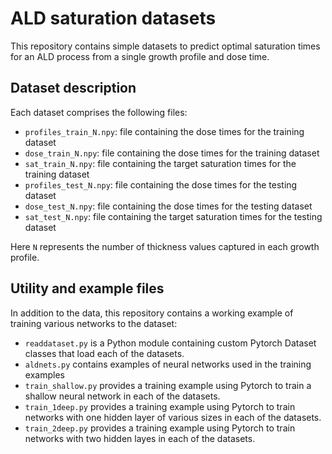 # ALD saturation datasets

This repository contains simple datasets to predict optimal saturation times for an ALD process from a single growth profile and dose time.

## Dataset description

Each dataset comprises the following files:

- `profiles_train_N.npy`: file containing the dose times for the training dataset
- `dose_train_N.npy`: file containing the dose times for the training dataset
- `sat_train_N.npy`: file containing the target saturation times for the
   training dataset
- `profiles_test_N.npy`: file containing the dose times for the testing dataset
- `dose_test_N.npy`: file containing the dose times for the testing dataset
- `sat_test_N.npy`: file containing the target saturation times for the
   testing dataset

Here `N` represents the number of thickness values captured in each growth
profile.

## Utility and example files

In addition to the data, this repository contains a working example of training
various networks to the dataset:

- `readdataset.py` is a Python module containing custom Pytorch Dataset classes
  that load each of the datasets.
- `aldnets.py` contains examples of neural networks used in the training examples
- `train_shallow.py` provides a training example using Pytorch to train a shallow
  neural network in each of the datasets.
- `train_1deep.py` provides a training example using Pytorch to train networks
  with one hidden layer of various sizes in each of the datasets.
- `train_2deep.py` provides a training example using Pytorch to train networks
  with two hidden layes in each of the datasets.

